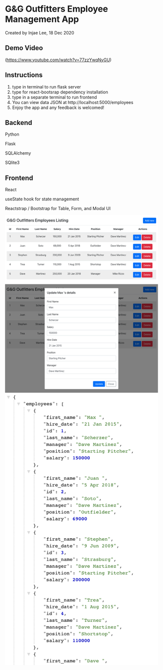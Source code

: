 # G&G Outfitters Employee Management App

Created by Injae Lee, 18 Dec 2020

## Demo Video
(https://www.youtube.com/watch?v=77zzYwqNyGU)

## Instructions

1. type <npm run start-flask> in terminal to run flask server
2. type <npm install> for react-bootsrap dependency installation
3. type <npm start> in a separate terminal to run frontend
4. You can view data JSON at http://localhost:5000/employees
5. Enjoy the app and any feedback is welcomed! 

## Backend

Python

Flask

SQLAlchemy

SQlite3

## Frontend

React

useState hook for state management

Reactstrap / Bootstrap for Table, Form, and Modal UI

![home](./public/EmployeeMgmtApp_Home.png)
![update](./public/EmployeeMgmtApp_Update.png)
![data](./public/EmployeeMgmtApp_JSON.png)
